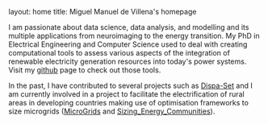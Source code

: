 layout: home
title: Miguel Manuel de Villena's homepage


I am passionate about data science, data analysis, and modelling and its multiple applications from neuroimaging to the energy transition. My PhD in Electrical Engineering and Computer Science used to deal with creating computational tools to assess various aspects of the integration of renewable electricity generation resources into today's power systems. Visit my [github](https://github.com/manueldevillena/) page to check out those tools.

In the past, I have contributed to several projects such as [Dispa-Set](https://github.com/energy-modelling-toolkit/Dispa-SET) and I am currently involved in a project to facilitate the electrification of rural areas in developing countries making use of optimisation frameworks to size microgrids ([MicroGrids](https://github.com/squoilin/MicroGrids) and [Sizing_Energy_Communities](https://github.com/manueldevillena/sizing_energy_communities)).
